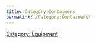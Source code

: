 ```yaml
---
title: Category:Containers
permalink: /Category:Containers/
---
```


[Category: Equipment](Category:_Equipment "wikilink")